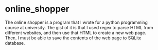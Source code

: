 # online_shopper
The online shopper is a program that I wrote for a python programming course at university. The gist of it is that I used regex to parse HTML from different websites, and then use that HTML to create a new web page. Then, I must be able to save the contents of the web page to SQLite database. 
